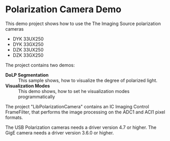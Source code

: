 # Polarization Camera Demo

This demo project shows how to use the The Imaging Source polarization cameras
 * DYK 33UX250
 * DYK 33GX250 
 * DZK 33UX250
 * DZK 33GX250

The project contains two demos:
<dl>
  <dt><strong>DoLP Segmentation</strong></dt>
  <dd>This sample shows, how to visualize the degree of polarized light.</dd>
  <dt><strong>Visualization Modes</strong></dt>
  <dd>This demo shows, how to set he visualization modes programmatically </dd>
</dl>

The project "LibPolarizationCamera" contains an IC Imaging Control FrameFilter, that performs the image processing on the ADC1 and ACI1 pixel formats.

The USB Polarization cameras needs a driver version 4.7 or higher. The GigE camera needs a driver version 3.6.0 or higher.